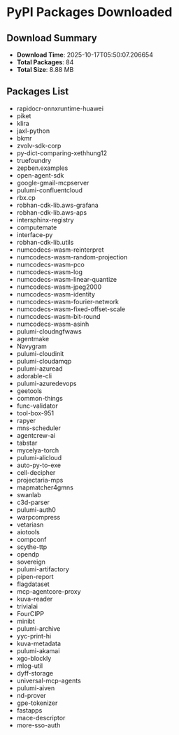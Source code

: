 # PyPI Packages Downloaded

## Download Summary
- **Download Time**: 2025-10-17T05:50:07.206654
- **Total Packages**: 84
- **Total Size**: 8.88 MB

## Packages List
- rapidocr-onnxruntime-huawei
- piket
- klira
- jaxl-python
- bkmr
- zvolv-sdk-corp
- py-dict-comparing-xethhung12
- truefoundry
- zepben.examples
- open-agent-sdk
- google-gmail-mcpserver
- pulumi-confluentcloud
- rbx.cp
- robhan-cdk-lib.aws-grafana
- robhan-cdk-lib.aws-aps
- intersphinx-registry
- computemate
- interface-py
- robhan-cdk-lib.utils
- numcodecs-wasm-reinterpret
- numcodecs-wasm-random-projection
- numcodecs-wasm-pco
- numcodecs-wasm-log
- numcodecs-wasm-linear-quantize
- numcodecs-wasm-jpeg2000
- numcodecs-wasm-identity
- numcodecs-wasm-fourier-network
- numcodecs-wasm-fixed-offset-scale
- numcodecs-wasm-bit-round
- numcodecs-wasm-asinh
- pulumi-cloudngfwaws
- agentmake
- Navygram
- pulumi-cloudinit
- pulumi-cloudamqp
- pulumi-azuread
- adorable-cli
- pulumi-azuredevops
- geetools
- common-things
- func-validator
- tool-box-951
- rapyer
- mns-scheduler
- agentcrew-ai
- tabstar
- mycelya-torch
- pulumi-alicloud
- auto-py-to-exe
- cell-decipher
- projectaria-mps
- mapmatcher4gmns
- swanlab
- c3d-parser
- pulumi-auth0
- warpcompress
- vetariasn
- aiotools
- compconf
- scythe-ttp
- opendp
- sovereign
- pulumi-artifactory
- pipen-report
- flagdataset
- mcp-agentcore-proxy
- kuva-reader
- trivialai
- FourCIPP
- minibt
- pulumi-archive
- yyc-print-hi
- kuva-metadata
- pulumi-akamai
- xgo-blockly
- mlog-util
- dyff-storage
- universal-mcp-agents
- pulumi-aiven
- nd-prover
- gpe-tokenizer
- fastapps
- mace-descriptor
- more-sso-auth
